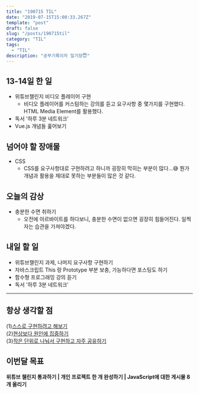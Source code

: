```yaml
---
title: "190715 TIL"
date: "2019-07-15T15:00:33.267Z"
template: "post"
draft: false
slug: "/posts/190715til"
category: "TIL"
tags:
  - "TIL"
description: "공부기록이자 일기장😇"
---
```


## 13-14일 한 일

- 위튜브챌린지 비디오 플레이어 구현
  - 비디오 플레이어를 커스텀하는 강의를 듣고 요구사항 중 몇가지를 구현했다. HTML Media Element를 활용했다.
- 독서 '하루 3분 네트워크'
- Vue.js 개념들 훑어보기

## 넘어야 할 장애물

- CSS
  - CSS를 요구사항대로 구현하려고 하니까 굉장히 막히는 부분이 많다…😅 뭔가 개념과 활용을 제대로 못하는 부분들이 많은 것 같다.

## 오늘의 감상

- 충분한 수면 취하기
  - 오전에 아르바이트를 하다보니, 충분한 수면이 없으면 굉장히 힘들어진다. 일찍 자는 습관을 가져야겠다.

## 내일 할 일

- 위튜브챌린지 과제, 나머지 요구사항 구현하기
- 자바스크립트 This 랑 Prototype 부분 보충, 가능하다면 포스팅도 하기
- 함수형 프로그래밍 강의 듣기
- 독서 '하루 3분 네트워크'

---



## 항상 생각할 점

(1)<u>스스로 구현하려고 해보기</u> <br>(2)<u>현상보다 원인에 집중하기</u> <br>(3)<u>작은 단위로 나눠서 구현하고 자주 공유하기</u>



## 이번달 목표

**위튜브 챌린지 통과하기 | 개인 프로젝트 한 개 완성하기 | JavaScript에 대한 게시물 8개 올리기**


